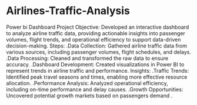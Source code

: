 # Airlines-Traffic-Analysis
Power bi Dashboard
 Project Objective:
Developed an interactive dashboard to analyze airline traffic data, providing actionable insights into passenger volumes, flight trends, and operational efficiency to support data-driven decision-making.
Steps:
.Data Collection: Gathered airline traffic data from various sources, including passenger volumes, flight schedules, and delays.
.Data Processing: Cleaned and transformed the raw data to ensure accuracy.
.Dashboard Development: Created visualizations in Power BI to represent trends in airline traffic and performance.
Insights:
.Traffic Trends: Identified peak travel seasons and times, enabling more effective resource allocation.
.Performance Analysis: Analyzed operational efficiency, including on-time performance and delay causes.
.Growth Opportunities: Uncovered potential growth markets based on passengers demand .
